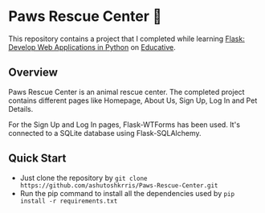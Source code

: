 # Paws Rescue Center 🐾

This repository contains a project that I completed while learning [Flask: Develop Web Applications in Python](https://www.educative.io/courses/flask-develop-web-applications-in-python) on [Educative](https://www.educative.io/).

## Overview

Paws Rescue Center is an animal rescue center. The completed project contains different pages like Homepage, About Us, Sign Up, Log In and Pet Details.

For the Sign Up and Log In pages, Flask-WTForms has been used. It's connected to a SQLite database using Flask-SQLAlchemy.

## Quick Start

* Just clone the repository by `git clone https://github.com/ashutoshkrris/Paws-Rescue-Center.git`
* Run the pip command to install all the dependencies used by `pip install -r requirements.txt`